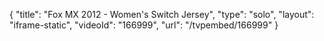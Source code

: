 {
    "title": "Fox MX 2012 - Women's Switch Jersey",
    "type": "solo",
    "layout": "iframe-static",
    "videoId": "166999",
    "url": "\/tvpembed\/166999"
}
